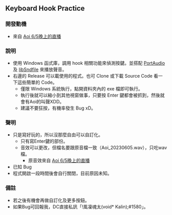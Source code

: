 ## Keyboard Hook Practice

### 開發動機
- 來自 [Aoi 6/5晚上的直播](https://www.youtube.com/watch?v=9eAVmmSTD58&t=7585s)

### 說明
- 使用 Windows 函式庫，調用 hook 相關功能來偵測按鍵。並搭配 [PortAudio](https://github.com/PortAudio/portaudio) 及 [libSndfile](https://github.com/libsndfile/libsndfile) 來播放聲音。
- 右邊的 Release 可以載使用的程式。也可 Clone 或下載 Source Code 看一下這些簡單的 Code。
  - 僅限 Windows 系統執行，點開資料夾內的 exe 檔即可執行。
  - 執行後就可以縮小到其他視窗做事，只要按 Enter 鍵都會被抓到，然後就會有Aoi的叫聲XDD。
  - 建議不要狂按，有機率發生 Bug xD。

### 聲明
- 只是寫好玩的，所以沒那麼自由可以自訂化。
  - 只有寫Enter鍵的部份。
  - 音效可以更改，但檔名要跟原音檔一致（Aoi_20230605.wav），只吃wav檔。
    - 原音效來自 [Aoi 6/5晚上的直播](https://www.youtube.com/watch?v=9eAVmmSTD58&t=7618s)
- 已知 Bug
 - 程式開啟一段時間後會自行關閉，目前原因未知。 

### 備註
- 若之後有機會再做自訂化及更多按鈕。
- 如果Bug可回報我，DC直接私訊「!風凜魂太(void* Kalin);#1580」。
